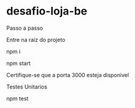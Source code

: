 
# desafio-loja-be

Passo a passo


Entre na raiz do projeto


npm i


npm start


Certifique-se que a porta 3000 esteja disponivel

Testes Unitarios


npm test
